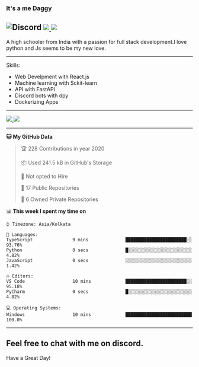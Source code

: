 
### It's a me Daggy

![Discord](https://img.shields.io/discord/491175207122370581?color=black&label=Discord&logo=discord) ![](https://img.shields.io/endpoint?url=https://dev.discordprofiles.me/api/badge/vscode/491174779278065689)<a href="https://github.com/Daggy1234">
  <img src="https://komarev.com/ghpvc/?username=Daggy1234&style=flat-square" />
</a>
 ----

A high schooler from India with a passion for full stack development.I love python and Js seems to be my new love. 

-----

Skills:

- Web Develpment with React.js
- Machine learning with Sckit-learn
- API with FastAPI
- Discord bots with dpy
- Dockerizing Apps

-----
<a href="https://github.com/Daggy1234">
  <img src="https://github-readme-stats.vercel.app/api?username=Daggy1234&show_icons=true&hide_border=true" />
</a><a href="https://github.com/Daggy1234">
  <img src="https://github-readme-stats.vercel.app/api/top-langs/?username=Daggy1234&layout=compact" />
</a>

---

<!--START_SECTION:waka-->
**🐱 My GitHub Data** 

> 🏆 228 Contributions in year 2020
 > 
> 📦 Used 241.5 kB in GitHub's Storage 
 > 
> 🚫 Not opted to Hire
 > 
> 📜 17 Public Repositories 
 > 
> 🔑 6 Owned Private Repositories 

📊 **This week I spent my time on** 

```text
⌚︎ Timezone: Asia/Kolkata

💬 Languages: 
TypeScript               9 mins              ███████████████████████░░   93.76% 
Python                   0 secs              █░░░░░░░░░░░░░░░░░░░░░░░░   4.82% 
JavaScript               0 secs              ░░░░░░░░░░░░░░░░░░░░░░░░░   1.42%

🔥 Editors: 
VS Code                  10 mins             ███████████████████████░░   95.18% 
PyCharm                  0 secs              █░░░░░░░░░░░░░░░░░░░░░░░░   4.82%

💻 Operating Systems: 
Windows                  10 mins             █████████████████████████   100.0%

```


<!--END_SECTION:waka-->

---

Feel free to chat with me on discord.
-----
Have a Great Day!
